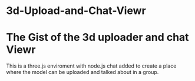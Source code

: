 3d-Upload-and-Chat-Viewr
=========================


The Gist of the 3d uploader and chat Viewr
=========================

This is a three.js enviroment with node.js chat added to create a place where the model can be uploaded 
and talked about in a group. 


